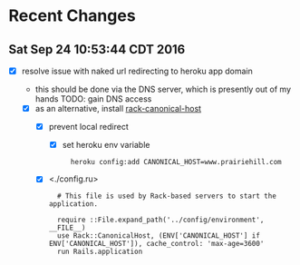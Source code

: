 # Recent Changes

## Sat Sep 24 10:53:44 CDT 2016

-   [X] resolve issue with naked url redirecting to heroku app domain
    -   this should be done via the DNS server, which is presently out of my hands
        TODO: gain DNS access
    
    -   [X] as an alternative, install [rack-canonical-host](https://github.com/tylerhunt/rack-canonical-host)
        -   [X] prevent local redirect
            -   [X] set heroku env variable
                
                    heroku config:add CANONICAL_HOST=www.prairiehill.com
        
        -   [X] <./config.ru>
            
                # This file is used by Rack-based servers to start the application.
                
                require ::File.expand_path('../config/environment',  __FILE__)
                use Rack::CanonicalHost, (ENV['CANONICAL_HOST'] if ENV['CANONICAL_HOST']), cache_control: 'max-age=3600'
                run Rails.application
